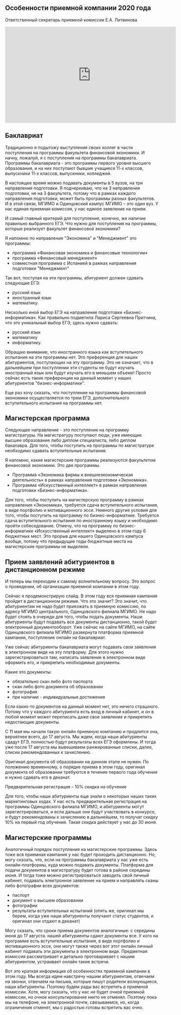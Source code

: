 Особенности приемной компании 2020 года 
---------------------------------------

Ответственный секретарь приемной комиссии Е.А. Литвинова

<iframe width="560" height="315" src="https://www.youtube.com/embed/Xw5RZg5gy2U" frameborder="0" allow="accelerometer; autoplay; encrypted-media; gyroscope; picture-in-picture" allowfullscreen></iframe>


## Баклавриат 

Традиционно я подытожу выступления своих коллег в части поступления на программы факультета финансовой экономики. И начну, пожалуй, я с поступления на программы бакалавриата. Программы бакалавриата - это программы первого уровня высшего образования, и на них поступают бывшие учащиеся 11-х классов, выпускники 11-х классов, выпускники, колледжей. 

В настоящее время можно подавать документы в 5 вузов, на три направления подготовки. Я подчеркиваю, что на 3 направления подготовки, не на 3 факультета, потому что в рамках каждого направления подготовки, может быть программы разных факультетов. И в этой связи, МГИМО и Одинцовский кампус МГИМО – это один вуз. У нас единая приемная комиссия, у нас единое заявление на прием. 

<!-- И наши абитуриенты, выбирая программы, например, факультета финансовой экономики, могут выбирать программы и головного МГИМО. Так, например, если абитуриент хочет выбрать для себя программу «Финансовая экономика и финансовые технологии» в рамках направления подготовки Экономика, он может выбирать другие программы в рамках этого направления подготовки и участвовать, например, в 8 конкурсах. Но при этом это будет один выбор, потому что выбрано одно направление подготовки. -->

И самый главный критерий для поступления, конечно, же наличие правильно выбранного ЕГЭ. Что нужно для поступления на программы, которые реализует факультет финансовой экономики?

Я напомню по направления "Экономика" и "Менеджмент" это программы:

- программа «Финансовая экономика и финансовые технологии» 
- программа «Финансовый менеджмент» 
- совместная программа с Испанией в рамках направления подготовки "Менеджмент"

Так вот, поступая на эти программы, абитуриент должен сдавать следующие ЕГЭ: 

- русский язык
- иностранный язык
- математику. 

Несколько иной выбор ЕГЭ на направление подготовки «Бизнес-информатика». Как правильно подметила Лариса Сергеевна Притчина, что это уникальный выбор ЕГЭ, здесь нужно сдавать: 

- русский язык
- математику 
- информатику. 

Обращаю внимание, что иностранного языка как вступительного испытания на эти программы нет. Это преференция для наших абитуриентов, поступающих на эту программу. Это не означает, что в дальнейшем при поступлении эти студенты не будут изучать иностранный язык или будут изучать его в меньшем объеме! Просто сейчас есть такие преференции на данный момент у наших абитуриентов "бизнес-информатики".

Еще раз хочу сказать, что поступление на программы финансовой экономики осуществляется по трем ЕГЭ, дополнительного вступительного испытания на программы нет. 

## Магистерская программа

Следующее направление - это поступление на программу магистратуры. На магистратуру поступают люди, уже имеющие высшее образование либо диплом специалиста, либо диплом бакалавра. Для того, чтобы поступить на программы по магистратуре необходимо сдавать вступительные испытания.

Я напомню, какие магистерские программы реализуются факультетом финансовой экономики. Это две программы. 
-	Программа «Экономика фирмы и внешнеэкономическая деятельность» в рамках направления подготовки «Экономика».
-	Программа «Искусственный интеллект» в рамках направления подготовки «Бизнес-информатика».

Для того, чтобы поступить на магистерскую программу в рамках направления «Экономика», требуется сдача вступительного испытания, в виде портфолио и мотивационного эссе. Немного другие условия для того, чтобы поступить на программу по бизнес-информатике. Требуется сдача вступительного испытания по иностранному языку и необходимо пройти собеседование. Отмечу, что на программу по бизнес-информатике «Искусственный интеллект» выделено в этом году 6 бюджетных мест. Это прорыв для нашего Одинцовского кампуса вообще, потому что предыдущие годы бюджетные места на магистерские программы не выделяли.

## Прием заявлений абитуриентов в дистанционном режиме

И теперь мы переходим к самому волнительному вопросу. Это вопрос о проведении, об организации приемной компании в этом году.

Сейчас я продемонстрирую слайд. В этом году вся приемная кампания пройдет в дистанционном режиме. Что это значит? Это значит, что абитуриентам не надо будет приезжать в приемную комиссию, по адресу МГИМО центрального, Одинцовского филиала МГИМО. Не надо будет стоять в очереди для того, чтобы подать документы. Наши абитуриенты будут подавать все документы дистанционно, такой будет электронный документооборот. Уже сейчас на сайте МГИМО, на сайте Одинцовского филиала МГИМО развернута платформа приемной кампании, поступление онлайн на бакалавриат. 

Уже сейчас абитуриенты бакалавриата могут подавать свои заявления в электронном виде на эту платформу. Для этого нужно зарегистрироваться там, написать заявление в электронном виде оформить его, и прикрепить необходимые документы. 

Какие это документы:

-	обязательно скан либо фото паспорта
-	скан либо фото документа об образовании
-	фотография
-	при наличии - индивидуальные достижения

Если каких-то документов на данный момент нет, это ничего страшного. Потому что у каждого абитуриента есть вход в личный кабинет, и он в любой момент может переписать даже свое заявление и прикрепить недостающие документы. 

С 11 мая мы начали такую онлайн приемную компанию и продлится она, вероятнее всего, до 17 августа. Мы ждем, когда наши абитуриенты сдадут ЕГЭ, полностью будут результаты всех ЕГЭ оформлены. И тогда уже после 17 августа мы вывешиваем ранжированные списки, далее, списки рекомендованных к зачислению.

Оригинал документа об образовании на данном этапе не нужен. По положению временному, о порядке приема в этом году, оригинал документа об образовании требуются в течение первого года обучения и нужно сдавать его в деканат.

Предварительная регистрация – 10% скидка на обучение

Для того, чтобы наши абитуриенты еще знали о некоторых наших таких маркетинговых ходах. У нас есть предварительная регистрация на программы Одинцовского филиала МГИМО, и абитуриенты могут зарегистрироваться, и если дальше они будут участвовать в конкурсе, и будут рекомендованы к зачислению в дальнейшем, то получат скидку 10% на первый год обучения. Такая скидка действует у нас до 30 июня. 

## Магистерские программы 

Аналогичный порядок поступления на магистерские программы. Здесь тоже вся приемная кампания у нас будет проходить дистанционно. Но, могу сказать, что, если на программы бакалавриата у нас уже есть онлайн-платформы, куда можно подавать документы. Платформа для подачи документов в магистратуру будет готова в районе середины июня. И тогда тоже можно регистрироваться заводить свой личный кабинет, подавать электронное заявление на прием и направлять сканы либо фотографии всех документов:

-	паспорт
-	документ о высшем образовании
-	фотографии
-	результаты вступительных испытаний (опять же, оригинал мы берем, когда уже наши абитуриенты получают статус студентов, и оригинал они отдают в деканат)

Могу сказать, что сроки приема документов аналогичные: с середины июня до 17 августа. нашей абитуриенты сдают документы все. У кого на программе есть вступительные испытания, в виде портфолио и мотивационного эссе, они могут также через вот этот онлайн личный кабинет подавать эти документы в электронном виде. Предметная комиссия рассматривает и детально проговаривает с нашим абитуриентом, устраивает онлайн такие встречи. 

Вот это краткая информация об особенностях приемной кампании в этом году. Мы всегда идем навстречу нашим абитуриентам, отвечаем на звонки, отвечаем на письма, которые пишут родители волнующиеся, наши абитуриенты. Поэтому будем рады вас встретить в приемной комиссии. Хотя, могу сказать, что у нас не будет очной приемной комиссии, но очное консультирование никто не отменял. Поэтому пока мы на телефоне, на электронной почте, связываемся, но, когда ограничения отменят, мы с радостью готовы встретить вас очно.

